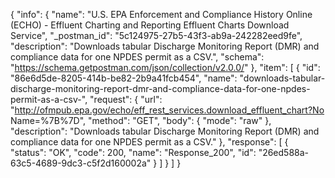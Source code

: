 {
  "info": {
    "name": "U.S. EPA Enforcement and Compliance History Online (ECHO) - Effluent Charting and Reporting Effluent Charts Download Service",
    "_postman_id": "5c124975-27b5-43f3-ab9a-242282eed9fe",
    "description": "Downloads tabular Discharge Monitoring Report (DMR) and compliance data for one NPDES permit as a CSV.",
    "schema": "https://schema.getpostman.com/json/collection/v2.0.0/"
  },
  "item": [
    {
      "id": "86e6d5de-8205-414b-be82-2b9a41fcb454",
      "name": "downloads-tabular-discharge-monitoring-report-dmr-and-compliance-data-for-one-npdes-permit-as-a-csv-",
      "request": {
        "url": "http://ofmpub.epa.gov/echo/eff_rest_services.download_effluent_chart?No Name=%7B%7D",
        "method": "GET",
        "body": {
          "mode": "raw"
        },
        "description": "Downloads tabular Discharge Monitoring Report (DMR) and compliance data for one NPDES permit as a CSV."
      },
      "response": [
        {
          "status": "OK",
          "code": 200,
          "name": "Response_200",
          "id": "26ed588a-63c5-4689-9dc3-c5f2d160002a"
        }
      ]
    }
  ]
}